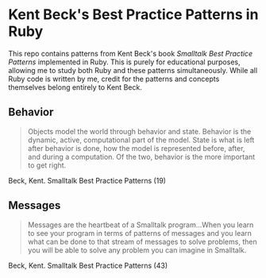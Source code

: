 # Kent Beck's Best Practice Patterns in Ruby

This repo contains patterns from Kent Beck's book *Smalltalk Best Practice Patterns* implemented in Ruby. This is purely for educational purposes, allowing me to study both Ruby and these patterns simultaneously. While all Ruby code is written by me, credit for the patterns and concepts themselves belong entirely to Kent Beck.

## Behavior

> Objects model the world through behavior and state. Behavior is the dynamic, active, computational part of the model. State is what is left after behavior is done, how the model is represented before, after, and during a computation. Of the two, behavior is the more important to get right. 

Beck, Kent. Smalltalk Best Practice Patterns (19)

## Messages

> Messages are the heartbeat of a Smalltalk program...When you learn to see your program in terms of patterns of messages and you learn what can be done to that stream of messages to solve problems, then you will be able to solve any problem you can imagine in Smalltalk.

Beck, Kent. Smalltalk Best Practice Patterns (43)

